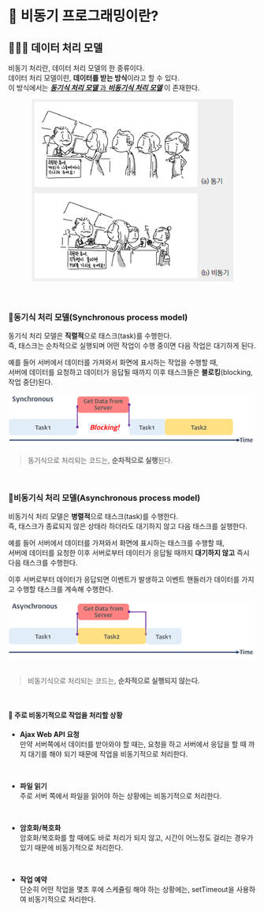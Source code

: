 # 🤨 비동기 프로그래밍이란?
## 🧑🏻‍💻 데이터 처리 모델

비동기 처리란, 데이터 처리 모델의 한 종류이다.<br>
데이터 처리 모델이란, **데이터를 받는 방식**이라고 할 수 있다.<br>
이 방식에서는 <u>***동기식 처리 모델*** 과 ***비동기식 처리 모델***</u> 이 존재한다.


<div align="center">
    <img src="./img/Async.png">
</div>
<br><br>

### 🥇동기식 처리 모델(Synchronous process model)

동기식 처리 모델은 **직렬적**으로 태스크(task)를 수행한다.<br>
즉, 태스크는 순차적으로 실행되며 어떤 작업이 수행 중이면 다음 작업은 대기하게 된다.<br>

예를 들어 서버에서 데이터를 가져와서 화면에 표시하는 작업을 수행할 때,<br>
서버에 데이터를 요청하고 데이터가 응답될 때까지 이후 태스크들은 **블로킹**(blocking, 작업 중단)된다.<br>
<div align="center">
    <img src="./img/Sync_task.png">
</div>

> 동기식으로 처리되는 코드는, **순차적으로 실행**된다.

<br>

### 🥈비동기식 처리 모델(Asynchronous process model)

비동기식 처리 모델은 **병렬적**으로 태스크(task)를 수행한다.<br>
즉, 태스크가 종료되지 않은 상태라 하더라도 대기하지 않고 다음 태스크를 실행한다.

예를 들어 서버에서 데이터를 가져와서 화면에 표시하는 태스크를 수행할 때,<br>
서버에 데이터를 요청한 이후 서버로부터 데이터가 응답될 때까지 **대기하지 않고** 즉시 다음 태스크를 수행한다.<br>

이후 서버로부터 데이터가 응답되면 이벤트가 발생하고 이벤트 핸들러가 데이터를 가지고 수행할 태스크를 계속해 수행한다.

<div align="center">
    <img src="./img/Async_task.png">
</div>
<br>

> 비동기식으로 처리되는 코드는, **순차적으로 실행되지 않는다.**

<br>

#### 📍 주로 비동기적으로 작업을 처리할 상황
- **Ajax Web API 요청**<br>
만약 서버쪽에서 데이터를 받아와야 할 때는, 요청을 하고 서버에서 응답을 할 때 까지 대기를 해야 되기 때문에 작업을 비동기적으로 처리한다.
<br>

- **파일 읽기**<br>
주로 서버 쪽에서 파일을 읽어야 하는 상황에는 비동기적으로 처리한다.
<br>

- **암호화/복호화**<br>
암호화/복호화를 할 때에도 바로 처리가 되지 않고, 시간이 어느정도 걸리는 경우가 있기 때문에 비동기적으로 처리한다.
<br>

- **작업 예약**<br>
단순히 어떤 작업을 몇초 후에 스케쥴링 해야 하는 상황에는, setTimeout을 사용하여 비동기적으로 처리한다.
